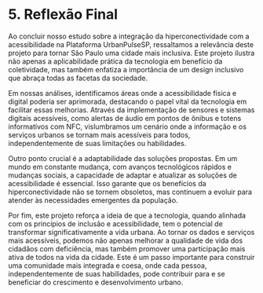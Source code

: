 # 5. Reflexão Final

Ao concluir nosso estudo sobre a integração da hiperconectividade com a acessibilidade na Plataforma UrbanPulseSP, ressaltamos a relevância deste projeto para tornar São Paulo uma cidade mais inclusiva. Este projeto ilustra não apenas a aplicabilidade prática da tecnologia em benefício da coletividade, mas também enfatiza a importância de um design inclusivo que abraça todas as facetas da sociedade.

Em nossas análises, identificamos áreas onde a acessibilidade física e digital poderia ser aprimorada, destacando o papel vital da tecnologia em facilitar essas melhorias. Através da implementação de sensores e sistemas digitais acessíveis, como alertas de áudio em pontos de ônibus e totens informativos com NFC, vislumbramos um cenário onde a informação e os serviços urbanos se tornam mais acessíveis para todos, independentemente de suas limitações ou habilidades.

Outro ponto crucial é a adaptabilidade das soluções propostas. Em um mundo em constante mudança, com avanços tecnológicos rápidos e mudanças sociais, a capacidade de adaptar e atualizar as soluções de acessibilidade é essencial. Isso garante que os benefícios da hiperconectividade não se tornem obsoletos, mas continuem a evoluir para atender às necessidades emergentes da população.

Por fim, este projeto reforça a ideia de que a tecnologia, quando alinhada com os princípios de inclusão e acessibilidade, tem o potencial de transformar significativamente a vida urbana. Ao tornar os dados e serviços mais acessíveis, podemos não apenas melhorar a qualidade de vida dos cidadãos com deficiência, mas também promover uma participação mais ativa de todos na vida da cidade. Este é um passo importante para construir uma comunidade mais integrada e coesa, onde cada pessoa, independentemente de suas habilidades, pode contribuir para e se beneficiar do crescimento e desenvolvimento urbano.